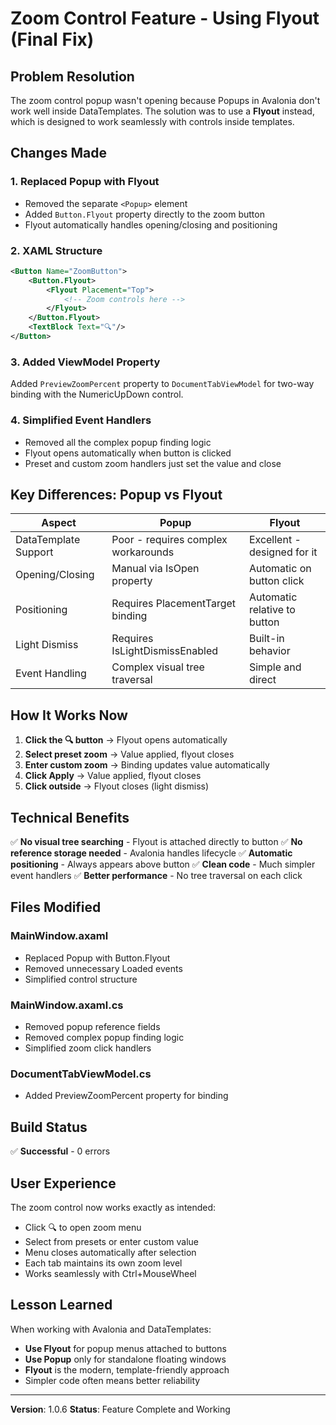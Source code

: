 # Zoom Control Feature - Using Flyout (Final Fix)

## Problem Resolution
The zoom control popup wasn't opening because Popups in Avalonia don't work well inside DataTemplates. The solution was to use a **Flyout** instead, which is designed to work seamlessly with controls inside templates.

## Changes Made

### 1. Replaced Popup with Flyout
- Removed the separate `<Popup>` element
- Added `Button.Flyout` property directly to the zoom button
- Flyout automatically handles opening/closing and positioning

### 2. XAML Structure
```xml
<Button Name="ZoomButton">
    <Button.Flyout>
        <Flyout Placement="Top">
            <!-- Zoom controls here -->
        </Flyout>
    </Button.Flyout>
    <TextBlock Text="🔍"/>
</Button>
```

### 3. Added ViewModel Property
Added `PreviewZoomPercent` property to `DocumentTabViewModel` for two-way binding with the NumericUpDown control.

### 4. Simplified Event Handlers
- Removed all the complex popup finding logic
- Flyout opens automatically when button is clicked
- Preset and custom zoom handlers just set the value and close

## Key Differences: Popup vs Flyout

| Aspect | Popup | Flyout |
|--------|-------|---------|
| DataTemplate Support | Poor - requires complex workarounds | Excellent - designed for it |
| Opening/Closing | Manual via IsOpen property | Automatic on button click |
| Positioning | Requires PlacementTarget binding | Automatic relative to button |
| Light Dismiss | Requires IsLightDismissEnabled | Built-in behavior |
| Event Handling | Complex visual tree traversal | Simple and direct |

## How It Works Now

1. **Click the 🔍 button** → Flyout opens automatically
2. **Select preset zoom** → Value applied, flyout closes
3. **Enter custom zoom** → Binding updates value automatically
4. **Click Apply** → Value applied, flyout closes
5. **Click outside** → Flyout closes (light dismiss)

## Technical Benefits

✅ **No visual tree searching** - Flyout is attached directly to button
✅ **No reference storage needed** - Avalonia handles lifecycle
✅ **Automatic positioning** - Always appears above button
✅ **Clean code** - Much simpler event handlers
✅ **Better performance** - No tree traversal on each click

## Files Modified

### MainWindow.axaml
- Replaced Popup with Button.Flyout
- Removed unnecessary Loaded events
- Simplified control structure

### MainWindow.axaml.cs
- Removed popup reference fields
- Removed complex popup finding logic
- Simplified zoom click handlers

### DocumentTabViewModel.cs
- Added PreviewZoomPercent property for binding

## Build Status
✅ **Successful** - 0 errors

## User Experience

The zoom control now works exactly as intended:
- Click 🔍 to open zoom menu
- Select from presets or enter custom value
- Menu closes automatically after selection
- Each tab maintains its own zoom level
- Works seamlessly with Ctrl+MouseWheel

## Lesson Learned

When working with Avalonia and DataTemplates:
- **Use Flyout** for popup menus attached to buttons
- **Use Popup** only for standalone floating windows
- **Flyout** is the modern, template-friendly approach
- Simpler code often means better reliability

---

**Version**: 1.0.6
**Status**: Feature Complete and Working